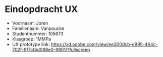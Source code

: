 # Eindopdracht UX

- Voornaam: Joren
- Familienaam: Vanpoucke
- Studentnummer: 105673
- Klasgroep: 1MMPa
- UX prototype link: https://xd.adobe.com/view/ee300dcb-e995-464c-702f-9f7cf4d098e0-9801/?fullscreen
